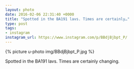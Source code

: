 ```yaml
---
layout: photo
date: 2016-02-06 22:31:40 +0000
title: "Spotted in the BA191 lavs. Times are certainly…"
type: post
tags:
- instagram
instagram_url: https://www.instagram.com/p/BBdjBjbpt_P/
---
```


{% picture u-photo img/BBdjBjbpt_P.jpg %}

Spotted in the BA191 lavs. Times are certainly changing.
